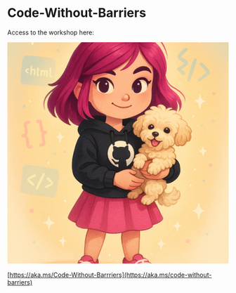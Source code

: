 # Code-Without-Barriers

Access to the workshop here: 

![GitHub Michelle](https://github.com/codess-aus/code-without-barriers/blob/905f0af5cc964c0dec4d29b75c43289619d3d8ac/docs/assets/GitHub%20Michelle.png)

[https://aka.ms/Code-Without-Barrriers](https://aka.ms/code-without-barriers)

